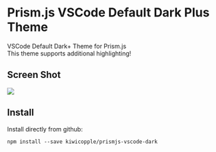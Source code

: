 # Prism.js VSCode Default Dark Plus Theme

VSCode Default Dark+ Theme for Prism.js  
This theme supports additional highlighting!


## Screen Shot

![](https://user-images.githubusercontent.com/10832834/65160508-cce0fd00-da70-11e9-83bf-1c86c9939090.PNG)


## Install

Install directly from github:

```
npm install --save kiwicopple/prismjs-vscode-dark
```